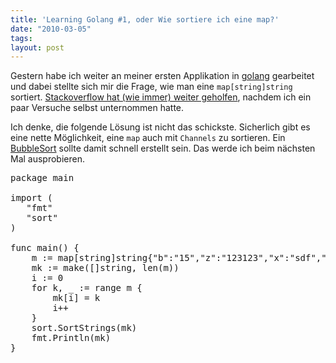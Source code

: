 ```yaml
---
title: 'Learning Golang #1, oder Wie sortiere ich eine map?'
date: "2010-03-05"
tags: 
layout: post
---
```

<p><span class="dropCap">G</span>estern habe ich weiter an meiner ersten Applikation in <a href="http://golang.org/">golang</a> gearbeitet und dabei stellte sich mir die Frage, wie man eine <code>map[string]string</code> sortiert. <a href="http://stackoverflow.com/questions/2377881/how-to-get-a-md5-hash-from-a-string-in-golang">Stackoverflow hat (wie immer) weiter geholfen</a>, nachdem ich ein paar Versuche selbst unternommen hatte.</p>

<p>Ich denke, die folgende L&ouml;sung ist nicht das schickste. Sicherlich gibt es eine nette M&ouml;glichkeit, eine <code>map</code> auch mit <code>Channels</code> zu sortieren. Ein <a href="http://de.wikipedia.org/wiki/Bubblesort">BubbleSort</a> sollte damit schnell erstellt sein. Das werde ich beim n&auml;chsten Mal ausprobieren.</p>

<pre>package main

import (
   "fmt"
   "sort"
)

func main() {
    m := map[string]string{"b":"15","z":"123123","x":"sdf","a":"12"}
    mk := make([]string, len(m))
    i := 0
    for k, _ := range m {
        mk[i] = k
        i++
    }
    sort.SortStrings(mk)
    fmt.Println(mk)
}</pre>
